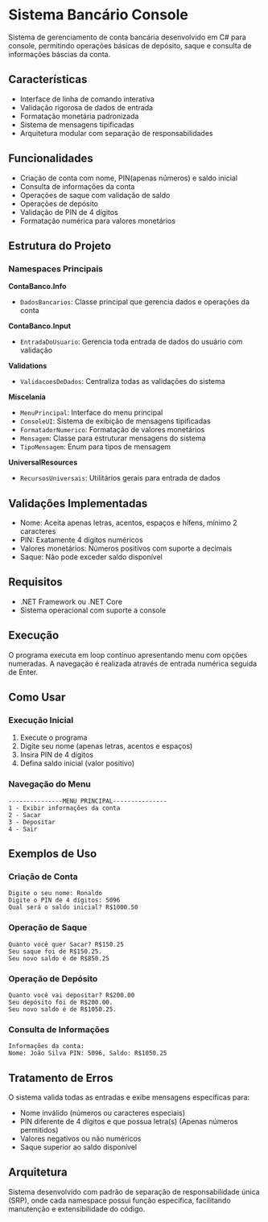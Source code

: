 # Sistema Bancário Console

Sistema de gerenciamento de conta bancária desenvolvido em C# para console, permitindo operações básicas de depósito, saque e consulta de informações báscias da conta.

## Características

- Interface de linha de comando interativa
- Validação rigorosa de dados de entrada
- Formatação monetária padronizada
- Sistema de mensagens tipificadas
- Arquitetura modular com separação de responsabilidades

## Funcionalidades

- Criação de conta com nome, PIN(apenas números) e saldo inicial
- Consulta de informações da conta
- Operações de saque com validação de saldo
- Operações de depósito
- Validação de PIN de 4 dígitos
- Formatação numérica para valores monetários

## Estrutura do Projeto

### Namespaces Principais

**ContaBanco.Info**
- `DadosBancarios`: Classe principal que gerencia dados e operações da conta

**ContaBanco.Input**
- `EntradaDoUsuario`: Gerencia toda entrada de dados do usuário com validação

**Validations**
- `ValidacoesDeDados`: Centraliza todas as validações do sistema

**Miscelania**
- `MenuPrincipal`: Interface do menu principal
- `ConsoleUI`: Sistema de exibição de mensagens tipificadas
- `FormatadorNumerico`: Formatação de valores monetários
- `Mensagem`: Classe para estruturar mensagens do sistema
- `TipoMensagem`: Enum para tipos de mensagem

**UniversalResources**
- `RecursosUniversais`: Utilitários gerais para entrada de dados

## Validações Implementadas

- Nome: Aceita apenas letras, acentos, espaços e hífens, mínimo 2 caracteres
- PIN: Exatamente 4 dígitos numéricos
- Valores monetários: Números positivos com suporte a decimais
- Saque: Não pode exceder saldo disponível

## Requisitos

- .NET Framework ou .NET Core
- Sistema operacional com suporte a console

## Execução

O programa executa em loop contínuo apresentando menu com opções numeradas. A navegação é realizada através de entrada numérica seguida de Enter.

## Como Usar

### Execução Inicial

1. Execute o programa
2. Digite seu nome (apenas letras, acentos e espaços)
3. Insira PIN de 4 dígitos
4. Defina saldo inicial (valor positivo)

### Navegação do Menu

```
---------------MENU PRINCIPAL---------------
1 - Exibir informações da conta
2 - Sacar
3 - Depositar
4 - Sair
```

## Exemplos de Uso

### Criação de Conta
```
Digite o seu nome: Ronaldo
Digite o PIN de 4 dígitos: 5096
Qual será o saldo inicial? R$1000.50
```

### Operação de Saque
```
Quanto você quer Sacar? R$150.25
Seu saque foi de R$150.25.
Seu novo saldo é de R$850.25
```

### Operação de Depósito
```
Quanto você vai depositar? R$200.00
Seu depósito foi de R$200.00.
Seu novo saldo é de R$1050.25.
```

### Consulta de Informações
```
Informações da conta:
Nome: João Silva PIN: 5096, Saldo: R$1050.25
```

## Tratamento de Erros

O sistema valida todas as entradas e exibe mensagens específicas para:
- Nome inválido (números ou caracteres especiais)
- PIN diferente de 4 dígitos e que possua letra(s) (Apenas números permitidos)
- Valores negativos ou não numéricos
- Saque superior ao saldo disponível

## Arquitetura

Sistema desenvolvido com padrão de separação de responsabilidade única (SRP), onde cada namespace possui função específica, facilitando manutenção e extensibilidade do código.

